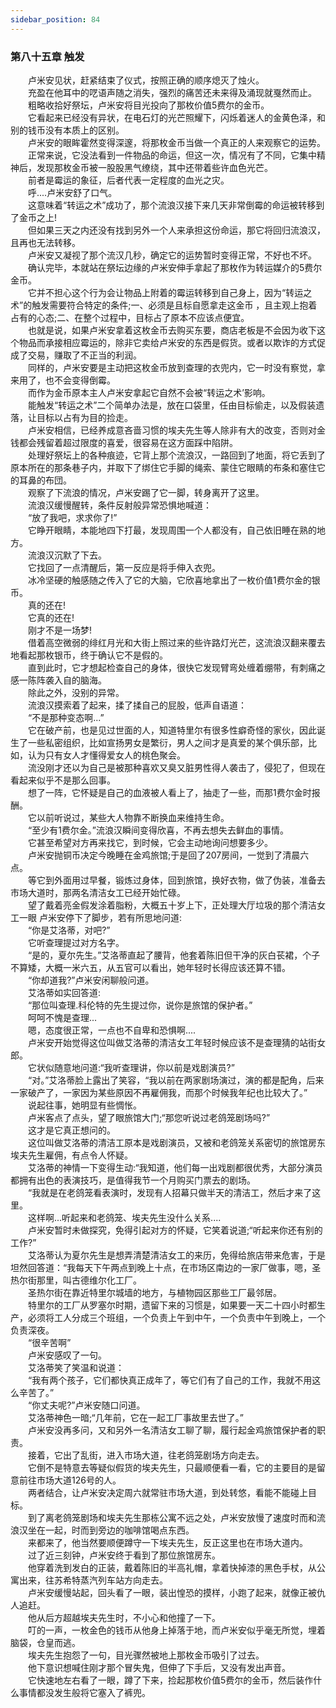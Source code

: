```yaml
---
sidebar_position: 84
---
```

### 第八十五章 触发  


　　卢米安见状，赶紧结束了仪式，按照正确的顺序熄灭了烛火。  
　　充盈在他耳中的呓语声随之消失，强烈的痛苦还未来得及涌现就戛然而止。  
　　粗略收拾好祭坛，卢米安将目光投向了那枚价值5费尔的金币。  
　　它看起来已经没有异状，在电石灯的光芒照耀下，闪烁着迷人的金黄色泽，和别的钱币没有本质上的区别。  
　　卢米安的眼眸霍然变得深邃，将那枚金币当做一个真正的人来观察它的运势。  
　　正常来说，它没法看到一件物品的命运，但这一次，情况有了不同，它集中精神后，发现那枚金币被一股股黑气缭绕，其中还带着些许血色光芒。  
　　前者是霉运的象征，后者代表一定程度的血光之灾。  
　　呼....卢米安舒了口气。  
　　这意味着“转运之术”成功了，那个流浪汉接下来几天非常倒霉的命运被转移到了金币之上!  
　　但如果三天之内还没有找到另外一个人来承担这份命运，那它将回归流浪汉，且再也无法转移。  
　　卢米安又凝视了那个流汉几秒，确定它的运势暂时变得正常，不好也不坏。  
　　确认完毕，本就站在祭坛边缘的卢米安伸手拿起了那枚作为转运媒介的5费尔金币。  
　　它并不担心这个行为会让物品上附着的霉运转移到自己身上，因为“转运之术”的触发需要符合特定的条件;一、必须是且标自愿拿走这金币 ，且主观上抱着占有的心态;二、在整个过程中，目标占了原本不应该点便宜。  
　　也就是说，如果卢米安拿着这枚金币去购买东要，商店老板是不会因为收下这个物品而承接相应霉运的，除非它卖给卢米安的东西是假货。或者以欺诈的方式促成了交易，赚取了不正当的利润。  
　　同样的，卢米安要是主动把这枚金币放到查理的衣兜内，它一时没有察觉，拿来用了，也不会变得倒霉。  
　　而作为金币原本主人卢米安拿起它自然不会被“转运之术’影响。  
　　能触发“转运之术”二个简单办法是，放在口袋里，任由目标偷走，以及假装遗落，让目标以占有为目的捡走。  
　　卢米安相信，已经养成意吝啬习惯的埃夫先生等人除非有大的改变，否则对金钱都会残留着超过限度的喜爱，很容易在这方面踩中陷阱。  
　　处理好祭坛上的各种痕迹，它背上那个流浪汉，一路回到了地面，将它丢到了原本所在的那条巷子内，并取下了绑住它手脚的绳索、蒙住它眼睛的布条和塞住它的耳鼻的布団。  
　　观察了下流浪的情况，卢米安踢了它一脚，转身离开了这里。  
　　流浪汉缓慢醒转，条件反射般异常恐惧地喊道：  
　　“放了我吧，求求你了!”  
　　它睁开眼睛，本能地四下打最，发现周围一个人都没有，自己依旧睡在熟的地方。  
　　流浪汉沉默了下去。  
　　它找回了一点清醒后，第一反应是将手伸入衣兜。  
　　冰冷坚硬的触感随之传入了它的大脑，它欣喜地拿出了一枚价值1费尔金的银币。  
　　真的还在!  
　　它真的还在!  
　　刚才不是一场梦!  
　　借着高空微弱的绯红月光和大街上照过来的些许路灯光芒，这流浪汉翻来覆去地看起那枚银币，终于确认它不是假的。  
　　直到此时，它才想起检查自己的身体，很快它发现臂弯处缠着绷带，有刺痛之感一陈阵袭入自的脑海。  
　　除此之外，没别的异常。  
　　流浪汉摸索着了起来，揉了揉自己的屁股，低声自语道：  
　　“不是那种变态啊...”  
　　它在破产前，也是见过世面的人，知道特里尔有很多性癖奇怪的家伙，因此诞生了一些私密组织，比如宣扬男女是繁衍，男人之间才是真爱的某个俱乐部，比如，认为只有女人才懂得爱女人的桃色聚会。  
　　流没刚才还以为自己是被那种喜欢又臭又脏男性得人袭击了，侵犯了，但现在看起来似乎不是那么回事。  
　　想了一阵，它怀疑是自己的血液被人看上了，抽走了一些，而那1费尔金时报酬。  
　　它以前听说过，某些大人物靠不断换血来维持生命。  
　　“至少有1费尔金。”流浪汉瞬间变得欣喜，不再去想失去鲜血的事情。  
　　它甚至希望对方再来找它，到时候，它会主动地询问想要多少。  
　　卢米安抛铜币决定今晚睡在金鸡旅馆;于是回了207房间，一觉到了清晨六点。  
　　等它到外面用过早餐，锻炼过身体，回到旅馆，换好衣物，做了伪装，准备去市场大道时，那两名清洁女工已经开始忙碌。  
　　望了戴着亮金假发涂着脂粉，大概五十岁上下，正处理大厅垃圾的那个清洁女工一眼 卢米安停下了脚步，若有所思地问道:  
　　“你是艾洛蒂，对吧?”  
　　它听查理提过对方名字。  
　　“是的，夏尔先生。”艾洛蒂直起了腰背，他套着陈旧但干净的灰白苌裙，个子不算矮，大概一米六五，从五官可以看出，她年轻时长得应该还算不错。  
　　“你却道我?”卢米安闲聊般问道。  
　　艾洛蒂如实回答道:  
　　“那位叫查理.科伦特的先生提过你，说你是旅馆的保护者。”  
　　呵呵不愧是查理...  
　　嗯，态度很正常，一点也不自卑和恐惧啊....  
　　卢米安开始觉得这位叫做艾洛蒂的清洁女工年轻时候应该不是查理猜的站街女郎。  
　　它状似随意地问道:“我听查理讲，你以前是戏剧演员?”  
　　“对。”艾洛蒂脸上露出了笑容，“我以前在两家剧场演过，演的都是配角，后来一家破产了，一家因为某些原因不再雇佣我，而那个时候我年纪也比较大了。”  
　　说起往事，她明显有些惆怅。  
　　卢米客点了点头，望了眼旅馆大门;“那您听说过老鸽笼剧场吗?”  
　　这才是它真正想问的。  
　　这位叫做艾洛蒂的清洁工原本是戏剧演员，又被和老鸽笼关系密切的旅馆房东埃夫先生雇佣，有点令人怀疑。  
　　艾洛蒂的神情一下变得生动:“我知道，他们每一出戏剧都很优秀，大部分演员都拥有出色的表演技巧，是值得我节一个月购买门票去的剧场。  
　　“我就是在老鸽笼看表演时，发现有人招幕只做半天的清洁工，然后才来了这里。  
　　这样啊...听起来和老鸽笼、埃夫先生没什么关系....  
　　卢米安暂时未做探究，免得引起对方的怀疑，它笑着说道;“听起来你还有别的工作?”  
　　艾洛蒂认为夏尔先生是想弄清楚清洁女工的来历，免得给旅店带来危害，于是坦然回答道：“我每天下午两点到晚上十点，在市场区南边的一家厂做事，嗯，圣热尔街那里，叫古德维尔化工厂。  
　　圣热尔街在靠近特里尔城墙的地方，与植物园区那些工厂最邻居。  
　　特里尔的工厂从罗塞尔时期，遗留下来的习惯是，如果要一天二十四小时都生产，必须将工人分成三个班组，一个负责上午到中午，一个负责中午到晚上，一个负责深夜。  
　　“很辛苦啊”  
　　卢米安感叹了一句。  
　　艾洛蒂笑了笑温和说道：  
　　“我有两个孩子，它们都快真正成年了，等它们有了自己的工作，我就不用这么辛苦了。”  
　　“你丈夫呢?”卢米安随口问道。  
　　艾洛蒂神色一暗;“几年前，它在一起工厂事故里去世了。”  
　　卢米安没再多问，又和另外一名清洁女工聊了聊，履行起金鸡旅馆保护者的职责。  
　　接着，它出了乱街，进入市场大道，往老鸽笼剧场方向走去。  
　　它倒不是特意去等疑似假货的埃夫先生，只最顺便看一看，它的主要目的是留意前往市场大道126号的人。  
　　两者结合，让卢米安决定周六就常驻市场大道，到处转悠，看能不能碰上目标。  
　　到了离老鸽笼剧场和埃夫先生那栋公寓不远之处，卢米安放慢了速度时而和流浪汉坐在一起，时而到旁边的咖啡馆喝点东西。  
　　来都来了，他当然要顺便蹲守一下埃夫先生，反正这里也在市场大道内。  
　　过了近三刻钟，卢米安终于看到了那位旅馆房东。  
　　他穿着洗到发白的正装，戴着陈旧的半高礼帽，拿着快掉漆的黑色手杖，从公寓出来，往苏希特蒸汽列车站方向走去。  
　　卢米安缓慢站起，回头看了一眼，装出惶恐的摸样，小跑了起来，就像正被仇人追赶。  
　　他从后方超越埃夫先生时，不小心和他撞了一下。  
　　叮的一声，一枚金色的钱币从他身上掉落于地，而卢米安似乎毫无所觉，埋着脑袋，仓皇而逃。  
　　埃夫先生抱怨了一句，目光骤然被地上那枚金币吸引了过去。  
　　他下意识想喊住刚才那个冒失鬼，但伸了下手后，又没有发出声音。  
　　它快速地左右看了一眼，蹲了下来，捡起那枚价值5费尔的金币，然后装作什么事情都没发生般将它塞入了裤兜。  
